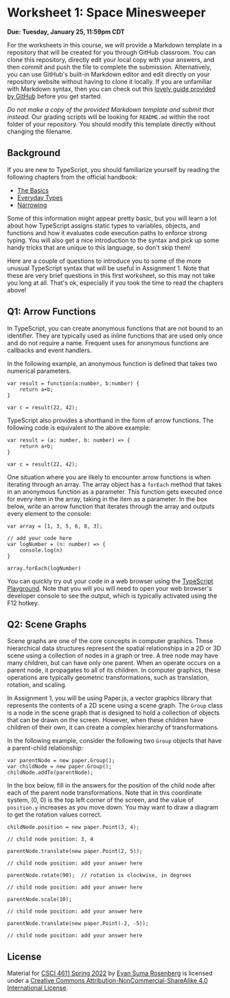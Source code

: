 # Worksheet 1: Space Minesweeper

**Due: Tuesday, January 25, 11:59pm CDT**

For the worksheets in this course, we will provide a Markdown template in a repository that will be created for you through GitHub classroom.  You can clone this repository, directly edit your local copy with your answers, and then commit and push the file to complete the submission.  Alternatively, you can use GitHub's built-in Markdown editor and edit directly on your repository website without having to clone it locally.  If you are unfamiliar with Markdown syntax, then you can check out this [lovely guide provided by GitHub](https://guides.github.com/features/mastering-markdown/) before you get started.

*Do not make a copy of the provided Markdown template and submit that instead.* Our grading scripts will be looking for `README.md` within the root folder of your repository.  You should modify this template directly without changing the filename.



## Background

If you are new to TypeScript, you should familiarize yourself by reading the following chapters from the official handbook:

- [The Basics](https://www.typescriptlang.org/docs/handbook/2/basic-types.html)
- [Everyday Types](https://www.typescriptlang.org/docs/handbook/2/everyday-types.html)
- [Narrowing](https://www.typescriptlang.org/docs/handbook/2/narrowing.html)

Some of this information might appear pretty basic, but you will learn a lot about how TypeScript assigns static types to variables, objects, and functions and how it evaluates code execution paths to enforce strong typing.  You will also get a nice introduction to the syntax and pick up some handy tricks that are unique to this language, so don't skip them!

Here are a couple of questions to introduce you to some of the more unusual TypeScript syntax that will be useful in Assignment 1. Note that these are very brief questions in this first worksheet, so this may not take you long at all. That's ok, especially if you took the time to read the chapters above!



## Q1: Arrow Functions

In TypeScript, you can create anonymous functions that are not bound to an identifier.  They are typically used as inline functions that are used only once and do not require a name. Frequent uses for anonymous functions are callbacks and event handlers. 

In the following example, an anonymous function is defined that takes two numerical parameters.

```
var result = function(a:number, b:number) { 
    return a+b;
}
 
var c = result(22, 42);
```

TypeScript also provides a shorthand in the form of arrow functions.  The following code is equivalent to the above example:

```
var result = (a: number, b: number) => {
	return a+b;
}

var c = result(22, 42);
```

One situation where you are likely to encounter arrow functions is when iterating through an array.  The array object has a `forEach` method that takes in an anonymous function as a parameter.  This function gets executed once for every item in the array, taking in the item as a parameter.  In the box below, write an arrow function that iterates through the array and outputs every element to the console:

```
var array = [1, 3, 5, 6, 8, 3];

// add your code here
var logNumber = (n: number) => {
	console.log(n)
}

array.forEach(logNumber)
```

You can quickly try out your code in a web browser using the [TypeScript Playground](https://www.typescriptlang.org/play/).  Note that you will you will need to open your web browser's developer console to see the output, which is typically activated using the F12 hotkey.



## Q2: Scene Graphs

Scene graphs are one of the core concepts in computer graphics.  These hierarchical data structures represent the spatial relationships in a 2D or 3D scene using a collection of nodes in a graph or tree.  A tree node may have many children, but can have only one parent.  When an operate occurs on a parent node, it propagates to all of its children.  In computer graphics, these operations are typically geometric transformations, such as translation, rotation, and scaling. 

In Assignment 1, you will be using Paper.js, a vector graphics library that represents the contents of a 2D scene using a scene graph.  The `Group` class is a node in the scene graph that is designed to hold a collection of objects that can be drawn on the screen.  However, when these children have children of their own, it can create a complex hierarchy of transformations.

In the following example, consider the following two `Group` objects that have a parent-child relationship:

```
var parentNode = new paper.Group();
var childNode = new paper.Group();
childNode.addTo(parentNode);
```

In the box below, fill in the answers for the position of the child node after each of the parent node transformations.  Note that in this coordinate system, (0, 0) is the top left corner of the screen, and the value of `position.y` increases as you move down.  You may want to draw a diagram to get the rotation values correct.

```
childNode.position = new paper.Point(3, 4);

// child node position: 3, 4

parentNode.translate(new paper.Point(2, 5));

// child node position: add your answer here

parentNode.rotate(90);  // rotation is clockwise, in degrees

// child node position: add your answer here

parentNode.scale(10);

// child node position: add your answer here

parentNode.translate(new paper.Point(-2, -5));

// child node position: add your answer here
```



## License

Material for [CSCI 4611 Spring 2022](https://canvas.umn.edu/courses/290928/assignments/syllabus) by [Evan Suma Rosenberg](https://illusioneering.umn.edu/) is licensed under a [Creative Commons Attribution-NonCommercial-ShareAlike 4.0 International License](http://creativecommons.org/licenses/by-nc-sa/4.0/).
